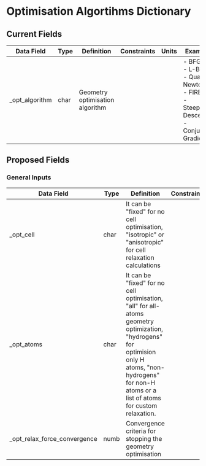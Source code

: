 # Optimisation Algortihms Dictionary

## Current Fields

| Data Field      | Type | Definition                      | Constraints | Units | Example                                                                                       |
|-----------------|------|---------------------------------|-------------|-------|-----------------------------------------------------------------------------------------------|
| _opt_algorithm  | char | Geometry optimisation algorithm |             |       | - BFGS<br>- L-BFGS<br>- Quasi-Newton<br>- FIRE<br>- Steepest Descent<br>- Conjugate Gradient  |


## Proposed Fields
### General Inputs
| Data Field                   | Type | Definition                                                                                                                                                                                                | Constraints           | Units  | Example                |
|------------------------------|------|-----------------------------------------------------------------------------------------------------------------------------------------------------------------------------------------------------------|-----------------------|--------|------------------------|
| _opt_cell                    | char | It can be "fixed" for no cell optimisation, "isotropic" or "anisotropic" for cell relaxation calculations                                                                                                 |                       |        |                        |
| _opt_atoms                   | char | It can be "fixed" for no cell optimisation, "all" for all-atoms geometry optimization, "hydrogens" for optimision only H atoms, "non-hydrogens" for non-H atoms or a list of atoms for custom relaxation. |                       |        |                        |
| _opt_relax_force_convergence | numb | Convergence criteria for stopping the geometry optimisation                                                                                                                                               |                       |        |                        |
